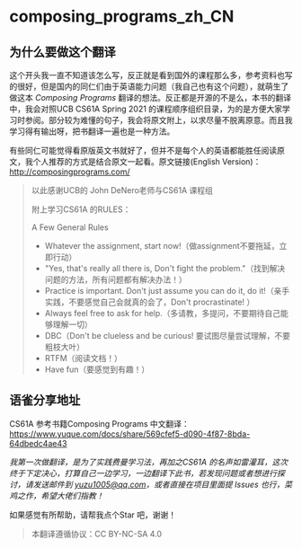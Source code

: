 # composing_programs_zh_CN

## 为什么要做这个翻译

这个开头我一直不知道该怎么写，反正就是看到国外的课程那么多，参考资料也写的很好，但是国内的同仁们由于英语能力问题（我自己也有这个问题），就萌生了做这本 *Composing Programs* 翻译的想法。反正都是开源的不是么，本书的翻译中，我会对照UCB CS61A Spring 2021 的课程顺序组织目录，为的是方便大家学习时参阅。部分较为难懂的句子，我会将原文附上，以求尽量不脱离原意。而且我学习得有输出呀，把书翻译一遍也是一种方法。

有些同仁可能觉得看原版英文书就好了，但并不是每个人的英语都能胜任阅读原文，我个人推荐的方式是结合原文一起看。原文链接(English Version)：http://composingprograms.com/

> 以此感谢UCB的 John DeNero老师与CS61A 课程组
>
> 附上学习CS61A 的RULES：
>
> A Few General Rules
>
> -  Whatever the assignment, start now!（做assignment不要拖延，立即行动）
> -  "Yes, that's really all there is, Don't fight the problem."（找到解决问题的方法，所有问题都有解决办法！）
> -  Practice is important. Don't just assume you can do it, do it!（亲手实践，不要感觉自己会就真的会了，Don't procrastinate! ）
> -  Always feel free to ask for help.（多请教，多提问，不要期待自己能够理解一切）
> -  DBC（Don't be clueless and be curious! 要试图尽量尝试理解，不要粗枝大叶）
> -  RTFM（阅读文档！）
> -  Have fun（要感觉到有趣！）
>

## 语雀分享地址

CS61A 参考书籍Composing Programs 中文翻译：https://www.yuque.com/docs/share/569cfef5-d090-4f87-8bda-64dbedc4ae43

*我第一次做翻译，是为了实践费曼学习法，再加之CS61A 的名声如雷灌耳，这次终于下定决心，打算自己一边学习，一边翻译下此书，若发现问题或者想进行探讨，请发送邮件到 yuzu1005@qq.com，或者直接在项目里面提 Issues 也行，菜鸡之作，希望大佬们指教！*

如果感觉有所帮助，请帮我点个Star 吧，谢谢！

> 本翻译遵循协议：CC BY-NC-SA 4.0
